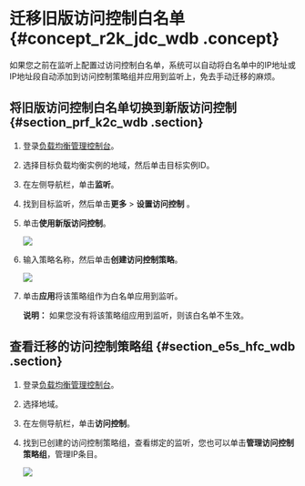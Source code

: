 # 迁移旧版访问控制白名单 {#concept_r2k_jdc_wdb .concept}

如果您之前在监听上配置过访问控制白名单，系统可以自动将白名单中的IP地址或IP地址段自动添加到访问控制策略组并应用到监听上，免去手动迁移的麻烦。

## 将旧版访问控制白名单切换到新版访问控制 {#section_prf_k2c_wdb .section}

1.  登录[负载均衡管理控制台](http://slbnew.console.aliyun.com/#/list/cn-beijing)。
2.  选择目标负载均衡实例的地域，然后单击目标实例ID。
3.  在左侧导航栏，单击**监听**。
4.  找到目标监听，然后单击**更多** \> **设置访问控制** 。
5.  单击**使用新版访问控制**。

    ![](http://static-aliyun-doc.oss-cn-hangzhou.aliyuncs.com/assets/img/4161/2857_zh-CN.png)

6.  输入策略名称，然后单击**创建访问控制策略**。

    ![](http://static-aliyun-doc.oss-cn-hangzhou.aliyuncs.com/assets/img/4161/2858_zh-CN.png)

7.  单击**应用**将该策略组作为白名单应用到监听。

    **说明：** 如果您没有将该策略组应用到监听，则该白名单不生效。


## 查看迁移的访问控制策略组 {#section_e5s_hfc_wdb .section}

1.  登录[负载均衡管理控制台](http://slbnew.console.aliyun.com/#/list/cn-beijing)。
2.  选择地域。
3.  在左侧导航栏，单击**访问控制**。
4.  找到已创建的访问控制策略组，查看绑定的监听，您也可以单击**管理访问控制策略组**，管理IP条目。

    ![](http://static-aliyun-doc.oss-cn-hangzhou.aliyuncs.com/assets/img/4161/2863_zh-CN.png)


